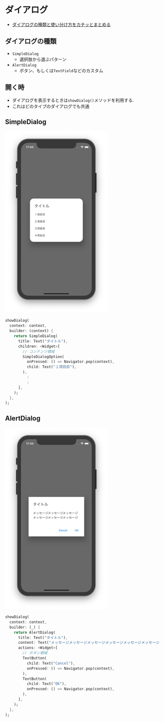 # ダイアログ

- [ダイアログの種類と使い分け方をカチッとまとめる](https://qiita.com/coka__01/items/4c1aea5fb1646e463f91#cupertinoalertdialog)

## ダイアログの種類

- `SimpleDialog`
  - 選択肢から選ぶパターン
- `AlertDialog`
  - ボタン、もしくは`TextField`などのカスタム

## 開く時

- ダイアログを表示するときは`showDialog()`メソッドを利用する.
- これはどのタイプのダイアログでも共通

## SimpleDialog

![](../images/dialog_01.png)

```dart
showDialog(
  context: context,
  builder: (context) {
    return SimpleDialog(
      title: Text("タイトル"),
      children: <Widget>[
        // コンテンツ領域
        SimpleDialogOption(
          onPressed: () => Navigator.pop(context),
          child: Text("１項目目"),
        ),
          :
          :
      ],
    );
  },
);
```

## AlertDialog

![](../images/dialog_02.png)

```dart
showDialog(
  context: context,
  builder: (_) {
    return AlertDialog(
      title: Text("タイトル"),
      content: Text("メッセージメッセージメッセージメッセージメッセージメッセージ"),
      actions: <Widget>[
        // ボタン領域
        TextButton(
          child: Text("Cancel"),
          onPressed: () => Navigator.pop(context),
        ),
        TextButton(
          child: Text("OK"),
          onPressed: () => Navigator.pop(context),
        ),
      ],
    );
  },
);
```